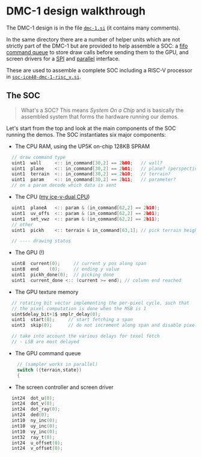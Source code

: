# DMC-1 design walkthrough

The DMC-1 design is in the file [`dmc-1.si`](../hardware/GPUs/dmc-1/dmc-1.si) (it contains many comments).

In the same directory there are a number of helper units which are not strictly part of the DMC-1 but are provided to help assemble a SOC: a [fifo command queue](../hardware/GPUs/dmc-1/command_queue.si) to store draw calls before sending them to the GPU, and screen drivers for a [SPI](../hardware/GPUs/dmc-1/spi_screen.si) and [parallel](../hardware/GPUs/dmc-1/parallel_screen.si) interface.

These are used to assemble a complete SOC including a RISC-V processor in [`soc-ice40-dmc-1-risc_v.si`](../hardware/SOCs/ice40-dmc-1/soc-ice40-dmc-1-risc_v.si).

## The SOC

> What's a SOC? This means *System On a Chip* and is basically the assembled system
> that forms the hardware running our demos.

Let's start from the top and look at the main components of the SOC running the demos.
The SOC instantiates six major components:

- The CPU RAM, using the UP5K on-chip 128KB SPRAM

<!-- MARKDOWN-AUTO-DOCS:START (CODE:src=../hardware/GPUs/dmc-1/dmc-1.si&syntax=c&lines=206-211) -->
<!-- The below code snippet is automatically added from ../hardware/GPUs/dmc-1/dmc-1.si -->
```c
  // draw command type
  uint1  wall     <:: in_command[30,2] == 2b00;   // wall?
  uint1  plane    <:: in_command[30,2] == 2b01;   // plane? (perspective span)
  uint1  terrain  <:: in_command[30,2] == 2b10;   // terrain?
  uint1  param    <:: in_command[30,2] == 2b11;   // parameter?
  // on a param decode which data is sent
```
<!-- MARKDOWN-AUTO-DOCS:END -->

- The CPU ([my ice-v-dual CPU](https://github.com/sylefeb/Silice/blob/master/projects/ice-v/README.md))

<!-- MARKDOWN-AUTO-DOCS:START (CODE:src=../hardware/GPUs/dmc-1/dmc-1.si&syntax=c&lines=213-219) -->
<!-- The below code snippet is automatically added from ../hardware/GPUs/dmc-1/dmc-1.si -->
```c
  uint1  planeA   <:: param & (in_command[62,2] == 2b10);
  uint1  uv_offs  <:: param & (in_command[62,2] == 2b01);
  uint1  set_vwz  <:: param & (in_command[62,2] == 2b11);
  // other
  uint1  pickh    <:: terrain & in_command[63,1]; // pick terrain height?

  // ---- drawing status
```
<!-- MARKDOWN-AUTO-DOCS:END -->

- The GPU (!)

<!-- MARKDOWN-AUTO-DOCS:START (CODE:src=../hardware/GPUs/dmc-1/dmc-1.si&syntax=c&lines=221-225) -->
<!-- The below code snippet is automatically added from ../hardware/GPUs/dmc-1/dmc-1.si -->
```c
  uint8  current(0);     // current y pos along span
  uint8  end    (0);     // ending y value
  uint1  pickh_done(0);  // picking done
  uint1  current_done <:: (current >= end); // column end reached
```
<!-- MARKDOWN-AUTO-DOCS:END -->

- The GPU texture memory

<!-- MARKDOWN-AUTO-DOCS:START (CODE:src=../hardware/GPUs/dmc-1/dmc-1.si&syntax=c&lines=271-278) -->
<!-- The below code snippet is automatically added from ../hardware/GPUs/dmc-1/dmc-1.si -->
```c
  // rotating bit vector implementing the per-pixel cycle, such that
  // the pixel computation is done when the MSB is 1
  uint$delay_bit+1$ smplr_delay(0);
  uint1  start(0);     // start fetching a span
  uint3  skip(0);      // do not increment along span and disable pixel writes

  // take into account the various delays for texel fetch
  // - LSB are most delayed
```
<!-- MARKDOWN-AUTO-DOCS:END -->

- The GPU command queue

<!-- MARKDOWN-AUTO-DOCS:START (CODE:src=../hardware/GPUs/dmc-1/dmc-1.si&syntax=c&lines=320-322) -->
<!-- The below code snippet is automatically added from ../hardware/GPUs/dmc-1/dmc-1.si -->
```c
    // (sampler works in parallel)
    switch ({terrain,state})
    {
```
<!-- MARKDOWN-AUTO-DOCS:END -->

- The screen controller and screen driver

<!-- MARKDOWN-AUTO-DOCS:START (CODE:src=../hardware/GPUs/dmc-1/dmc-1.si&syntax=c&lines=227-237) -->
<!-- The below code snippet is automatically added from ../hardware/GPUs/dmc-1/dmc-1.si -->
```c
  int24  dot_u(0);
  int24  dot_v(0);
  int24  dot_ray(0);
  int24  ded(0);
  int10  ny_inc(0);
  int10  uy_inc(0);
  int10  vy_inc(0);
  int32  ray_t(0);
  int24  u_offset(0);
  int24  v_offset(0);
```
<!-- MARKDOWN-AUTO-DOCS:END -->
